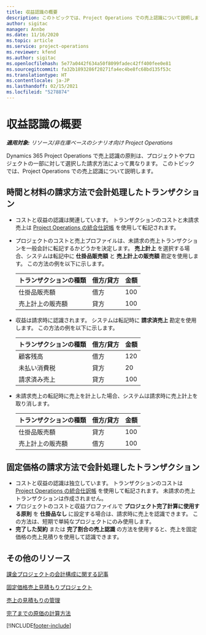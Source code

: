 ```yaml
---
title: 収益認識の概要
description: このトピックでは、Project Operations での売上認識について説明します。
author: sigitac
manager: Annbe
ms.date: 11/16/2020
ms.topic: article
ms.service: project-operations
ms.reviewer: kfend
ms.author: sigitac
ms.openlocfilehash: 5e77a0442f634a50f8099fadec42ff400fee0e81
ms.sourcegitcommit: fa32b1893286f20271fa4ec4be8fc68bd135f53c
ms.translationtype: HT
ms.contentlocale: ja-JP
ms.lasthandoff: 02/15/2021
ms.locfileid: "5278874"
---
```

# <a name="revenue-recognition-overview"></a>収益認識の概要

_**適用対象:** リソース/非在庫ベースのシナリオ向け Project Operations_

Dynamics 365 Project Operations で売上認識の原則は、プロジェクトやプロジェクトの一部に対して選択した請求方法によって異なります。 このトピックでは、Project Operations での売上認識について説明します。

## <a name="transactions-accounted-using-time-and-material-billing-method"></a>時間と材料の請求方法で会計処理したトランザクション

- コストと収益の認識は関連しています。 トランザクションのコストと未請求売上は [Project Operations の統合仕訳帳](../project-accounting/project-operations-integration-journal.md) を使用して転記されます。
- プロジェクトのコストと売上プロファイルは、未請求の売上トランザクションを一般会計に転記するかどうかを決定します。 **売上計上** を選択する場合、システムは転記中に **仕掛品販売額** と **売上計上の販売額** 勘定を使用します。 この方法の例を以下に示します。  

  | トランザクションの種類 | 借方/貸方 | 金額 |
  | --- | --- | --- |
  | 仕掛品販売額 | 借方 | 100 |
  | 売上計上の販売額 | 貸方 | 100 |

- 収益は請求時に認識されます。 システムは転記時に **請求済売上** 勘定を使用します。 この方法の例を以下に示します。  

  | トランザクションの種類 | 借方/貸方 | 金額 |
  | --- | --- | --- |
  | 顧客残高 | 借方 | 120 |
  | 未払い消費税 | 貸方 | 20 |
  | 請求済み売上 | 貸方 | 100 |

- 未請求売上の転記時に売上を計上した場合、システムは請求時に売上計上を取り消します。

  | トランザクションの種類 | 借方/貸方 | 金額 |
  | --- | --- | --- |
  | 仕掛品販売額 | 貸方 | 100 |
  | 売上計上の販売額 | 借方 | 100 |

## <a name="transactions-accounted-using-the-fixed-price-billing-method"></a>固定価格の請求方法で会計処理したトランザクション

- コストと収益の認識は独立しています。 トランザクションのコストは [Project Operations の統合仕訳帳](../project-accounting/project-operations-integration-journal.md) を使用して転記されます。 未請求の売上トランザクションは作成されません。
- プロジェクトのコストと収益プロファイルで **プロジェクト完了計算に使用する原則** を **仕掛品なし** に設定する場合は、請求時に売上を認識できます。 この方法は、短期で単純なプロジェクトにのみ使用します。
- **完了した契約** または **完了割合の売上認識** の方法を使用すると、売上を固定価格の売上見積りを使用して認識できます。

## <a name="additional-resources"></a>その他のリソース
[課金プロジェクトの会計構成に関する記事](../project-accounting/configure-accounting-billable-projects.md)

[固定価格売上見積もりプロジェクト](rev-rec-percentage-completion-method.md)

[売上の見積もりの管理](rev-rec-completed-contract-method.md)

[完了までの原価の計算方法](cost-complete-methods.md)


[!INCLUDE[footer-include](../includes/footer-banner.md)]